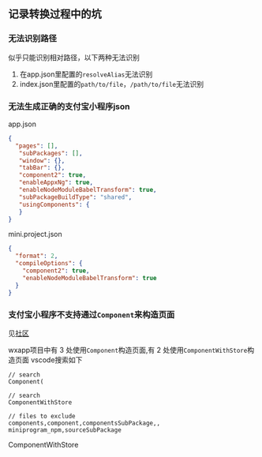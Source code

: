 ## 记录转换过程中的坑

### 无法识别路径
似乎只能识别相对路径，以下两种无法识别
1. 在app.json里配置的`resolveAlias`无法识别
2. index.json里配置的`path/to/file`，`/path/to/file`无法识别

### 无法生成正确的支付宝小程序json
app.json
```json
{
  "pages": [],
   "subPackages": [],
   "window": {},
   "tabBar": {},
   "component2": true,
   "enableAppxNg": true,
   "enableNodeModuleBabelTransform": true,
   "subPackageBuildType": "shared",
   "usingComponents": {
   }
}
```
mini.project.json
```json
{
  "format": 2,
  "compileOptions": {
    "component2": true,
    "enableNodeModuleBabelTransform": true
  }
}
```

### 支付宝小程序不支持通过`Component`来构造页面
见[社区](https://open.alipay.com/portal/forum/post/29501028)

wxapp项目中有 3 处使用`Component`构造页面,有 2 处使用`ComponentWithStore`构造页面
vscode搜索如下
```
// search
Component(

// search
ComponentWithStore

// files to exclude
components,component,componentsSubPackage,, miniprogram_npm,sourceSubPackage
```

ComponentWithStore